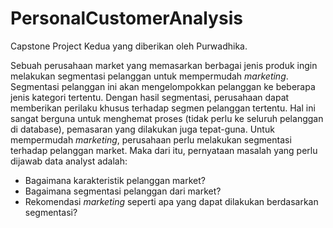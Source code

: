 # PersonalCustomerAnalysis

Capstone Project Kedua yang diberikan oleh Purwadhika.

Sebuah perusahaan market yang memasarkan berbagai jenis produk ingin melakukan segmentasi pelanggan untuk mempermudah *marketing*. Segmentasi pelanggan ini akan mengelompokkan pelanggan ke beberapa jenis kategori tertentu. Dengan hasil segmentasi, perusahaan dapat memberikan perilaku khusus terhadap segmen pelanggan tertentu. Hal ini sangat berguna untuk menghemat proses (tidak perlu ke seluruh pelanggan di database), pemasaran yang dilakukan juga tepat-guna.
Untuk mempermudah *marketing*, perusahaan perlu melakukan segmentasi terhadap pelanggan market. Maka dari itu, pernyataan masalah yang perlu dijawab data analyst adalah:
* Bagaimana karakteristik pelanggan market?
* Bagaimana segmentasi pelanggan dari market?
* Rekomendasi *marketing* seperti apa yang dapat dilakukan berdasarkan segmentasi?
